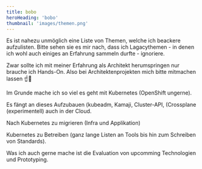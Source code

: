 ```yaml
---
title: bobo
heroHeading: 'bobo'
thumbnail: 'images/themen.png'
---
```



Es ist nahezu unmöglich eine Liste von Themen, welche ich beackere aufzulisten. Bitte sehen sie es mir nach, dass ich Lagacythemen - in denen ich wohl auch einiges an Erfahrung sammeln durfte - ignoriere.

Zwar sollte ich mit meiner Erfahrung als Architekt herumspringen nur brauche ich Hands-On. Also bei Architektenprojekten mich bitte mitmachen lassen ☝️💃

Im Grunde mache ich so viel es geht mit Kubernetes (OpenShift ungerne). 

Es fängt an dieses Aufzubauen (kubeadm, Kamaji, Cluster-API, (Crossplane (experimentell) auch in der Cloud.

Nach Kubernetes zu migrieren (Infra und Applikation)

Kubernetes zu Betreiben (ganz lange Listen an Tools bis hin zum Schreiben von Standards).

Was ich auch gerne mache ist die Evaluation von upcomming Technologien und Prototyping.




